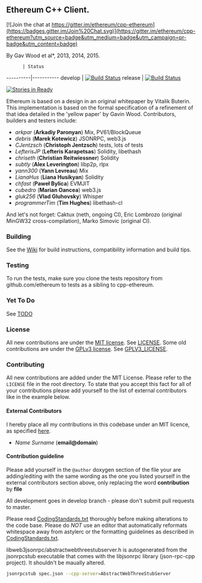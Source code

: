 ## Ethereum C++ Client.

[![Join the chat at https://gitter.im/ethereum/cpp-ethereum](https://badges.gitter.im/Join%20Chat.svg)](https://gitter.im/ethereum/cpp-ethereum?utm_source=badge&utm_medium=badge&utm_campaign=pr-badge&utm_content=badge)

By Gav Wood et al*, 2013, 2014, 2015.

          | Status
----------|-----------
develop   | [![Build Status](http://52.28.164.97/job/ethbinaries-develop/badge/icon)](http://52.28.164.97/job/ethbinaries-develop/)
release   | [![Build Status](http://52.28.164.97/job/ethbinaries-release/badge/icon)](http://52.28.164.97/job/ethbinaries-release/)

[![Stories in Ready](https://badge.waffle.io/ethereum/cpp-ethereum.png?label=ready&title=Ready)](http://waffle.io/ethereum/cpp-ethereum)

Ethereum is based on a design in an original whitepaper by Vitalik Buterin. This implementation is based on the formal specification of a refinement of that idea detailed in the 'yellow paper' by Gavin Wood. Contributors, builders and testers include:

- *arkpar* (**Arkadiy Paronyan**) Mix, PV61/BlockQueue
- *debris* (**Marek Kotewicz**) JSONRPC, web3.js
- *CJentzsch* (**Christoph Jentzsch**) tests, lots of tests
- *LefterisJP* (**Lefteris Karapetsas**) Solidity, libethash
- *chriseth* (**Christian Reitwiessner**) Solidity
- *subtly* (**Alex Leverington**) libp2p, rlpx
- *yann300* (**Yann Levreau**) Mix
- *LianaHus* (**Liana Husikyan**) Solidity
- *chfast* (**Paweł Bylica**) EVMJIT
- *cubedro* (**Marian Oancea**) web3.js
- *gluk256* (**Vlad Gluhovsky**) Whisper
- *programmerTim* (**Tim Hughes**) libethash-cl

And let's not forget: Caktux (neth, ongoing CI), Eric Lombrozo (original MinGW32 cross-compilation), Marko Simovic (original CI).

### Building

See the [Wiki](https://github.com/ethereum/webthree-umbrella/wiki) for build instructions, compatibility information and build tips. 

### Testing

To run the tests, make sure you clone the tests repository from github.com/ethereum to tests as a sibling to cpp-ethereum.

### Yet To Do

See [TODO](https://github.com/ethereum/cpp-ethereum/wiki/TODO)

### License

All new contributions are under the [MIT license](http://opensource.org/licenses/MIT).
See [LICENSE](LICENSE). Some old contributions are under the [GPLv3 license](http://www.gnu.org/licenses/gpl-3.0.en.html). See [GPLV3_LICENSE](GPLV3_LICENSE).

### Contributing

All new contributions are added under the MIT License. Please refer to the `LICENSE` file in the root directory.
To state that you accept this fact for all of your contributions please add yourself to the list of external contributors like in the example below.

#### External Contributors
I hereby place all my contributions in this codebase under an MIT
licence, as specified [here](http://opensource.org/licenses/MIT).
- *Name Surname* (**email@domain**)

#### Contribution guideline

Please add yourself in the `@author` doxygen  section of the file your are adding/editing
with the same wording as the one you listed yourself in the external contributors section above,
only replacing the word **contribution** by **file**

All development goes in develop branch - please don't submit pull requests to master.

Please read [CodingStandards.txt](CodingStandards.txt) thoroughly before making alterations to the code base. Please do *NOT* use an editor that automatically reformats whitespace away from astylerc or the formatting guidelines as described in [CodingStandards.txt](CodingStandards.txt).

libweb3jsonrpc/abstractwebthreestubserver.h is autogenerated from the jsonrpcstub executable that comes with the libjsonrpc library (json-rpc-cpp project). It shouldn't be maually altered.

```bash
jsonrpcstub spec.json --cpp-server=AbstractWebThreeStubServer
```
